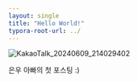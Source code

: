 ```yaml
---
layout: single
title: "Hello World!"
typora-root-url: ../
---
```


![KakaoTalk_20240609_214029402](/_images/2024-06-09-first/KakaoTalk_20240609_214029402.png)

은우 아빠의 첫 포스팅 :)
